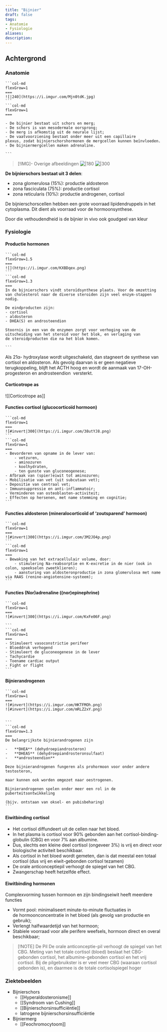 ```yaml
---
title: "Bijnier"
draft: false
tags: 
- Anatomie
- Fysiologie
aliases: 
description:
---
```


## Achtergrond
### Anatomie
````col
```col-md
flexGrow=1
===
![|240](https://i.imgur.com/Mjn0tdK.jpg)
```
```col-md
flexGrow=1
===

- De bijnier bestaat uit schors en merg;
- De schors is van mesodermale oorsprong;
- De merg is afkomstig uit de neurale lijst;
- De vaatvoorziening bestaat onder meer uit een capillaire plexus, zodat bijnierschorshormonen de mergcellen kunnen beïnvloeden. 
- De bijniermergcellen maken adrenaline.

```
````


> [!IMG]- Overige afbeeldingen
> ![|180](https://i.imgur.com/PIYWwwF.png)
> ![|300](https://i.imgur.com/S9UKASj.png)

**De bijnierschors bestaat uit 3 delen**:

- zona glomerulosa (15%): productie aldosteron
- zona fasciculata (75%): productie cortisol
- zona reticularis (10%): productie androgenen, cortisol

De bijnierschorscellen hebben een grote voorraad lipidendruppels in het cytoplasma. Dit dient als voorraad voor de hormoonsynthese.

Door die vethoudendheid is de bijnier in vivo ook goudgeel van kleur


### Fysiologie
#### Productie hormonen


````col
```col-md
flexGrow=1.5
===
![](https://i.imgur.com/KXBDqex.png)
```
```col-md
flexGrow=1.3
===
In de bijnierschors vindt steroïdsynthese plaats. Voor de omzetting van cholesterol naar de diverse steroiden zijn veel enzym-stappen nodig.

De eindproducten zijn:
- cortisol
- aldosteron
- DHEA(S) en androsteendion

Stoornis in een van de enzymen zorgt voor verhoging van de uitscheiding van het steroid voor het blok, en verlaging van de steroidproducten die na het blok komen.

```
````
Als 21α- hydroxylase wordt uitgeschakeld, dan stagneert de synthese van cortisol en aldosteron. Als gevolg daarvan is er geen negatieve terugkoppeling, blijft het ACTH hoog en wordt de aanmaak van 17-OH-progesteron en androsteendion  versterkt.

#### Corticotrope as

![[Corticotrope as]]

#### Functies cortisol (glucocorticoïd hormoon)
````col
```col-md
flexGrow=1
===
![#invert|300](https://i.imgur.com/38utYJ8.png)
```
```col-md
flexGrow=1
===
- Bevorderen van opname in de lever van: 
	- vetzuren, 
	- aminozuren
	- koolhydraten, 
	- ten gunste van gluconeogenese;
- Afbraak van (spier)eiwit tot aminozuren;
- Mobilisatie van vet (uit subcutaan vet);
- Depositie van centraal vet;
- Immuunsuppressie en anti-inflammatoir;
- Verminderen van osteoblasten-activiteit;
- Effecten op hersenen, met name stemming en cognitie;
```
````
#### Functies aldosteron (mineralocorticoïd of ‘zoutsparend’ hormoon)
````col
```col-md
flexGrow=1
===
![#invert|300](https://i.imgur.com/3M2JO4p.png)
```
```col-md
flexGrow=1
===
- Bewaking van het extracellulair volume, door:
	- stimulering Na-reabsorptie en K-excretie in de nier (ook in colon, speekselen zweetklieren);
	- aansturing van aldosteronproductie in zona glomerulosa met name via RAAS (renine-angiotensine-systeem);
```
````
#### Functies (Nor)adrenaline ((nor)epinephrine)
````col
```col-md
flexGrow=1
===
![#invert|300](https://i.imgur.com/KxFe06F.png)

```
```col-md
flexGrow=1
===
- Stimuleert vasoconstrictie perifeer
- Bloeddruk verhogend
- Stimuleert de gluconeogenese in de lever
- Tachycardie
- Toename cardiac output
- Fight or flight
```
````
#### Bijnierandrogenen
````col
```col-md
flexGrow=1
===
![#invert](https://i.imgur.com/HKTFMOh.png)
![#invert](https://i.imgur.com/mRLZ2xY.png)


```
```col-md
flexGrow=1.3
===
De belangrijkste bijnierandrogenen zijn

-   **DHEA** (dehydroepiandrosteron)
-   **DHEAS** (dehydroepiandrosteronsulfaat)
-   **androsteendion**

Deze bijnierandrogenen fungeren als prohormoon voor onder andere testosteron,

maar kunnen ook worden omgezet naar oestrogenen.

Bijnierandrogenen spelen onder meer een rol in de puberteitsontwikkeling

(bijv. ontstaan van oksel- en pubisbeharing)
```
````

#### Eiwitbinding cortisol
- Het cortisol diffundeert uit de cellen naar het bloed.
- In het plasma is cortisol voor 90% gebonden aan het cortisol-binding-globulin (CBG) en voor 7% aan albumine.
- Dus, slechts een kleine deel cortisol (ongeveer 3%) is vrij en direct voor biologische activiteit beschikbaar.
- Als cortisol in het bloed wordt gemeten, dan is dat meestal een totaal cortisol (dus vrij en eiwit-gebonden cortisol tezamen)
- De orale anticonceptiepil verhoogt de spiegel van het CBG.
- Zwangerschap heeft hetzelfde effect.


#### Eiwitbinding hormonen
Complexvorming tussen hormoon en zijn bindingseiwit heeft meerdere functies

- Vormt pool: minimaliseert minute-to-minute fluctuaties in de hormoonconcentratie in het bloed (als gevolg van productie en gebruik);
- Verlengt halfwaardetijd van het hormoon;
- Stabiele voorraad voor alle perifere weefsels, hormoon direct en overal beschikbaar;



> [!NOTE] De Pil
> De orale anticonceptie-pil verhoogt de spiegel van het CBG. Meting van het totale cortisol (bloed) beslaat het CBG-gebonden cortisol, het albumine-gebonden cortisol en het vrij cortisol. Bij de pilgebruikster is er veel meer CBG (waaraan cortisol gebonden is), en daarmee is de totale cortisolspiegel hoger

### Ziektebeelden
- Bijnierschors
	- [[Hyperaldosteronisme]]
	- [[Syndroom van Cushing]]
	- [[Bijnierschorsinsufficiëntie]]
	- Iatrogene bijnierschorsinsufficiëntie
- Bijniermerg
	- [[Feochromocytoom]]

